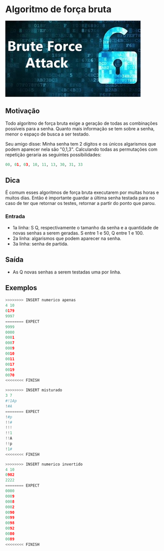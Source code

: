 # Algoritmo de força bruta

![_](cover.jpg)

## Motivação

Todo algoritmo de força bruta exige a geração de todas as combinações possíveis para a senha. Quanto mais informação se tem sobre a senha, menor o espaço de busca a ser testado.

Seu amigo disse: Minha senha tem 2 dígitos e os únicos algarismos que podem aparecer nela são "0,1,3". Calculando todas as permutações com repetição geraria as seguintes possibilidades:

```py
00, 01, 03, 10, 11, 13, 30, 31, 33 
```

## Dica

É comum esses algoritmos de força bruta executarem por muitas horas e muitos dias. Então é importante guardar a última senha testada para no caso de ter que retornar os testes, retornar a partir do ponto que parou.

### Entrada

- 1a linha: S Q, respectivamente o tamanho da senha e a quantidade de novas senhas a serem geradas. S entre 1 e 50, Q entre 1 e 100.
- 2a linha: algarismos que podem aparecer na senha.
- 3a linha: senha de partida.

## Saída

- As Q novas senhas a serem testadas uma por linha.

## Exemplos

``` py
>>>>>>>> INSERT numerico apenas
4 10
0179
9997
======== EXPECT
9999
0000
0001
0007
0009
0010
0011
0017
0019
0070
<<<<<<<< FINISH
```

```py
>>>>>>>> INSERT misturado
3 7
#!1Ap
!#A
======== EXPECT
!#p
!!#
!!!
!!1
!!A
!!p
!1#
<<<<<<<< FINISH
```

```py
>>>>>>>> INSERT numerico invertido
4 10
0982
2222
======== EXPECT
0000
0009
0008
0002
0090
0099
0098
0092
0080
0089
<<<<<<<< FINISH
```
